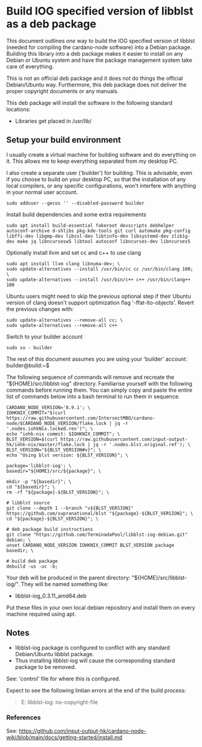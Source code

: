 # Build IOG specified version of libblst as a deb package
This document outlines _one_ way to build the IOG specified version of libblst (needed for compiling the cardano-node software) into a Debian package.  Building this library into a deb package makes it easier to install on any Debian or Ubuntu system and have the package management system take care of everything.

This is not an official deb package and it does not do things the official Debian/Ubuntu way.  Furthermore, this deb package does not deliver the proper copyright documents or any manuals.

This deb package will install the software in the following standard locations:

* Libraries get placed in /usr/lib/

## Setup your build environment
I usually create a virtual machine for building software and do everything on it.  This allows me to keep everything separated from my desktop PC.

I also create a separate user ('builder') for building.  This is advisable, even if you choose to build on your desktop PC, so that the installation of any local compilers, or any specific configurations, won't interfere with anything in your normal user account.
```
sudo adduser --gecos '' --disabled-password builder
```

Install build dependencies and some extra requirements
```
sudo apt install build-essential fakeroot devscripts debhelper autoconf-archive d-shlibs pkg-kde-tools git curl automake pkg-config libffi-dev libgmp-dev libssl-dev libtinfo-dev libsystemd-dev zlib1g-dev make jq libncursesw5 libtool autoconf libncurses-dev libncurses5
```

Optionally install llvm and set cc and c++ to use clang
```
sudo apt install llvm clang libnuma-dev; \
sudo update-alternatives --install /usr/bin/cc cc /usr/bin/clang 100; \
sudo update-alternatives --install /usr/bin/c++ c++ /usr/bin/clang++ 100
```
Ubuntu users might need to skip the previous optional step if their Ubuntu version of clang doesn't support optimization flag '-ffat-lto-objects'.  Revert the previous changes with:
```
sudo update-alternatives --remove-all cc; \
sudo update-alternatives --remove-all c++
```

Switch to your builder account
```
sudo su - builder
```

The rest of this document assumes you are using your 'builder' account:  
builder@build:~$

The following sequence of commands will remove and recreate the "${HOME}/src/libblst-iog" directory.  Familiarise yourself with the following commands before running them.  You can simply copy and paste the entire list of commands below into a bash terminal to run them in sequence.
```
CARDANO_NODE_VERSION='8.9.1'; \
IOHKNIX_COMMIT="$(curl https://raw.githubusercontent.com/IntersectMBO/cardano-node/$CARDANO_NODE_VERSION/flake.lock | jq -r '.nodes.iohkNix.locked.rev')"; \
echo "iohk-nix commit: $IOHKNIX_COMMIT"; \
BLST_VERSION=$(curl https://raw.githubusercontent.com/input-output-hk/iohk-nix/master/flake.lock | jq -r '.nodes.blst.original.ref'); \
BLST_VERSION="${BLST_VERSION#v}"; \
echo "Using blst version: ${BLST_VERSION}"; \

package='libblst-iog'; \
basedir="${HOME}/src/${package}"; \

mkdir -p "${basedir}"; \
cd "${basedir}"; \
rm -rf "${package}-${BLST_VERSION}"; \

# libblst source
git clone --depth 1 --branch "v${BLST_VERSION}" https://github.com/supranational/blst "${package}-${BLST_VERSION}"; \
cd "${package}-${BLST_VERSION}"; \

# deb package build instructions
git clone "https://github.com/TerminadaPool/libblst-iog-debian.git" debian; \
unset CARDANO_NODE_VERSION IOHKNIX_COMMIT BLST_VERSION package basedir; \

# build deb package
debuild -us -uc -b;
```

Your deb will be produced in the parent directory: "${HOME}/src/libblst-iog/".  They will be named something like:  
* libblst-iog_0.3.11_amd64.deb

Put these files in your own local debian repository and install them on every machine required using apt.

## Notes
* libblst-iog package is configured to conflict with any standard Debian/Ubuntu libblst package.
* Thus installing libblst-iog will cause the corresponding standard package to be removed.

See: 'control' file for where this is configured.

Expect to see the following lintian errors at the end of the build process:  
> E: libblst-iog: no-copyright-file  


### References
See: https://github.com/input-output-hk/cardano-node-wiki/blob/main/docs/getting-started/install.md

